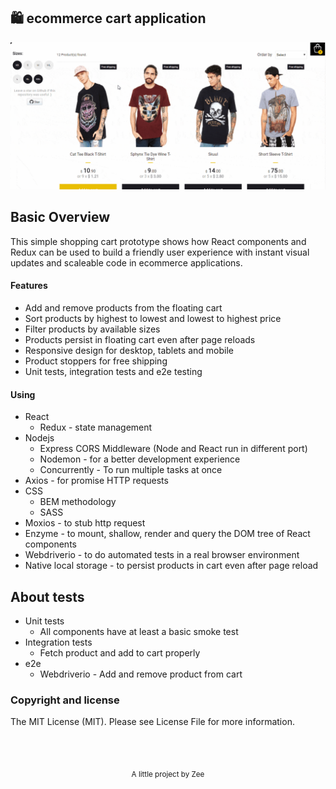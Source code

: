 ## 🛍️ ecommerce cart application

<p align="center">

  <img src="./doc/react-shopping-cart-min.gif">
</p>

## Basic Overview

This simple shopping cart prototype shows how React components and Redux can be used to build a
friendly user experience with instant visual updates and scaleable code in ecommerce applications.

#### Features

- Add and remove products from the floating cart
- Sort products by highest to lowest and lowest to highest price
- Filter products by available sizes
- Products persist in floating cart even after page reloads
- Responsive design for desktop, tablets and mobile
- Product stoppers for free shipping
- Unit tests, integration tests and e2e testing

#### Using

- React
  - Redux - state management
- Nodejs
  - Express CORS Middleware (Node and React run in different port)
  - Nodemon - for a better development experience
  - Concurrently - To run multiple tasks at once
- Axios - for promise HTTP requests
- CSS
  - BEM methodology
  - SASS
- Moxios - to stub http request
- Enzyme - to mount, shallow, render and query the DOM tree of React components
- Webdriverio - to do automated tests in a real browser environment
- Native local storage - to persist products in cart even after page reload


## About tests

- Unit tests
  - All components have at least a basic smoke test
- Integration tests
  - Fetch product and add to cart properly
- e2e
  - Webdriverio - Add and remove product from cart

### Copyright and license

The MIT License (MIT). Please see License File for more information.

<br/>
<br/>
<p align="center">
<sub>A little project by Zee</sub>
</p>
